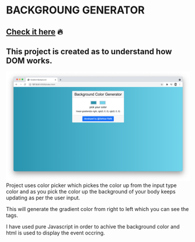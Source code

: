 # BACKGROUNG GENERATOR
## [Check it here]( https://sehbaz.github.io/background-generator-JS/) :fire:
## This project is created as to understand how DOM works.
![](https://github.com/Sehbaz/image-storage/blob/main/Screenshot%202021-06-20%20at%2023.07.08.png)
Project uses color picker which pickes the color up from the input type color and as you pick the color up the background of your body keeps updating as per the user input.

This will generate the gradient color from right to left which you can see the tags.

I have used pure Javascript in order to achive the background color and html is used to display the event occring.
